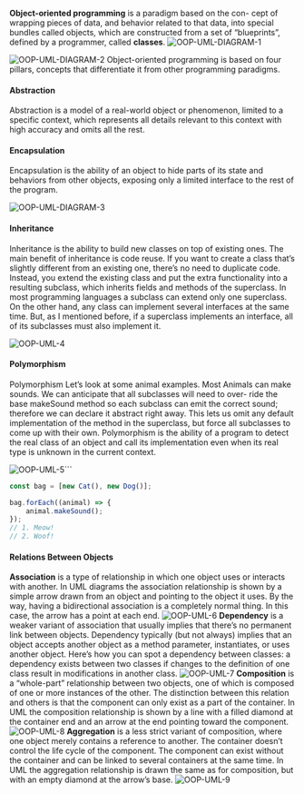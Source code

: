 **Object-oriented programming** is a paradigm based on the con- cept of wrapping pieces of data, and behavior related to that data, into special bundles called objects, which are constructed from a set of “blueprints”, defined by a programmer, called **classes**.
![OOP-UML-DIAGRAM-1](OOP-UML-1.png)

![OOP-UML-DIAGRAM-2](OOP-UML-2.png)
Object-oriented programming is based on four pillars, concepts that differentiate it from other programming paradigms.
#### Abstraction
Abstraction is a model of a real-world object or phenomenon, limited to a specific context, which represents all details relevant to this context with high accuracy and omits all the rest.
#### Encapsulation
Encapsulation is the ability of an object to hide parts of its state and behaviors from other objects, exposing only a limited interface to the rest of the program.

![OOP-UML-DIAGRAM-3](OOP-UML-3.png)
#### Inheritance
Inheritance is the ability to build new classes on top of existing ones. The main benefit of inheritance is code reuse. If you want to create a class that’s slightly different from an existing one, there’s no need to duplicate code. Instead, you extend the existing class and put the extra functionality into a resulting subclass, which inherits fields and methods of the superclass.
In most programming languages a subclass can extend only one superclass. On the other hand, any class can implement several interfaces at the same time. But, as I mentioned before, if a superclass implements an interface, all of its subclasses must also implement it.

![OOP-UML-4](OOP-UML-4.png)
#### Polymorphism
Polymorphism Let’s look at some animal examples. Most Animals can make sounds. We can anticipate that all subclasses will need to over- ride the base makeSound method so each subclass can emit the correct sound; therefore we can declare it abstract right away. This lets us omit any default implementation of the method in the superclass, but force all subclasses to come up with their own.
Polymorphism is the ability of a program to detect the real class of an object and call its implementation even when its real type is unknown in the current context.

![OOP-UML-5](OOP-UML-5.png)```
```ts
const bag = [new Cat(), new Dog()];

bag.forEach((animal) => {
	animal.makeSound();
});
// 1. Meow!
// 2. Woof!
```
#### Relations Between Objects
**Association** is a type of relationship in which one object uses or interacts with another. In UML diagrams the association relationship is shown by a simple arrow drawn from an object and pointing to the object it uses. By the way, having a bidirectional association is a completely normal thing. In this case, the arrow has a point at each end.
![OOP-UML-6](OOP-UML-6.png)
**Dependency** is a weaker variant of association that usually implies that there’s no permanent link between objects. Dependency typically (but not always) implies that an object accepts another object as a method parameter, instantiates, or uses another object. Here’s how you can spot a dependency between classes: a dependency exists between two classes if changes to the definition of one class result in modifications in another class.
![OOP-UML-7](OOP-UML-7.png)
**Composition** is a “whole-part” relationship between two objects, one of which is composed of one or more instances of the other. The distinction between this relation and others is that the component can only exist as a part of the container. In UML the composition relationship is shown by a line with a filled diamond at the container end and an arrow at the end pointing toward the component.
![OOP-UML-8](OOP-UML-8.png)
**Aggregation** is a less strict variant of composition, where one object merely contains a reference to another. The container doesn’t control the life cycle of the component. The component can exist without the container and can be linked to several containers at the same time. In UML the aggregation relationship is drawn the same as for composition, but with an empty diamond at the arrow’s base.
![OOP-UML-9](OOP-UML-9.png)